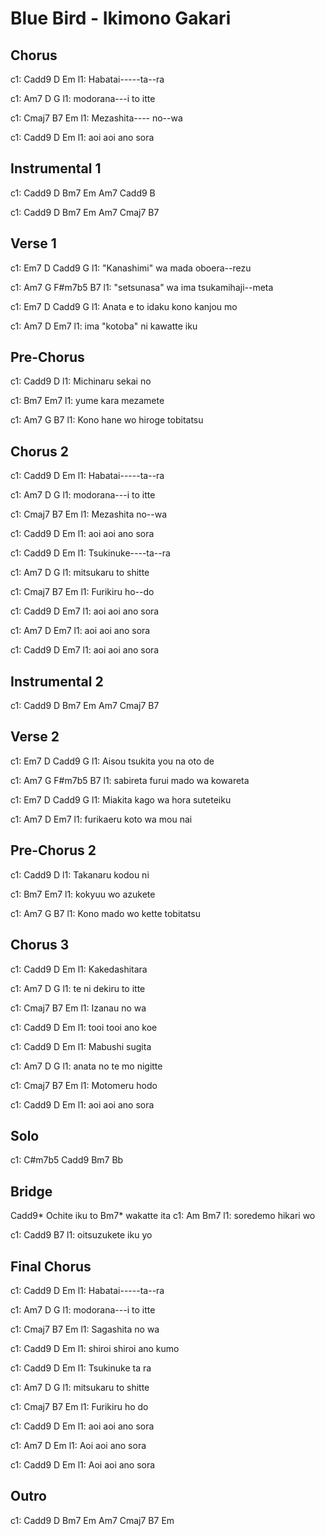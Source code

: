 ---
---

# Blue Bird - Ikimono Gakari

## Chorus
 
c1:       Cadd9 D   Em
l1: Habatai-----ta--ra 

c1:        Am7 D    G
l1: modorana---i to itte 

c1:         Cmaj7 B7  Em
l1: Mezashita---- no--wa 

c1: Cadd9 D     Em
l1: aoi aoi ano sora 

## Instrumental 1
 
c1: Cadd9 D Bm7 Em Am7  Cadd9 B

c1: Cadd9 D Bm7 Em Am7  Cmaj7 B7

## Verse 1
 
c1:         Em7       D Cadd9   G
l1: "Kanashimi" wa mada oboera--rezu 

c1:         Am7     G     F#m7b5    B7
l1: "setsunasa" wa ima tsukamihaji--meta 

c1:       Em7       D     Cadd9  G
l1: Anata e to idaku kono kanjou mo 

c1:          Am7  D        Em7
l1: ima "kotoba" ni kawatte iku 

## Pre-Chorus
 
c1:        Cadd9  D
l1: Michinaru sekai no 

c1:        Bm7  Em7
l1: yume kara mezamete 

c1:        Am7       G         B7
l1: Kono hane wo hiroge tobitatsu 

## Chorus 2
 
c1:       Cadd9 D   Em
l1: Habatai-----ta--ra 

c1:        Am7 D    G
l1: modorana---i to itte 

c1:         Cmaj7 B7  Em
l1: Mezashita     no--wa 

c1: Cadd9 D     Em
l1: aoi   aoi ano sora 

c1:        Cadd9 D   Em
l1: Tsukinuke----ta--ra

c1:        Am7 D    G
l1: mitsukaru to shitte 

c1:       Cmaj7 B7  Em
l1: Furikiru    ho--do

c1: Cadd9 D     Em7
l1: aoi   aoi ano sora 

c1: Am7    D     Em7
l1: aoi   aoi ano sora 

c1: Cadd9 D     Em7
l1: aoi   aoi ano sora 

## Instrumental 2
 
c1: Cadd9 D Bm7 Em Am7  Cmaj7 B7

## Verse 2
 
c1:      Em7       D Cadd9   G
l1: Aisou tsukita you na oto de

c1:      Am7     G     F#m7b5    B7
l1: sabireta furui mado wa kowareta

c1:      Em7       D     Cadd9  G
l1: Miakita kago wa hora suteteiku 

c1:       Am7  D        Em7
l1: furikaeru koto wa mou nai

## Pre-Chorus 2
 
c1:       Cadd9  D
l1: Takanaru kodou ni

c1:        Bm7  Em7
l1: kokyuu wo azukete 

c1:      Am7       G         B7
l1: Kono mado wo kette tobitatsu 

## Chorus 3
 
c1: Cadd9 D   Em
l1: Kakedashitara

c1: Am7 D    G
l1: te ni dekiru to itte

c1: Cmaj7 B7  Em
l1: Izanau no wa

c1: Cadd9 D     Em
l1: tooi tooi ano koe

c1: Cadd9 D   Em
l1: Mabushi sugita 

c1: Am7 D    G
l1: anata no te mo nigitte 

c1: Cmaj7 B7  Em
l1: Motomeru hodo

c1: Cadd9 D     Em
l1: aoi aoi ano sora 

## Solo
 
c1: C#m7b5 Cadd9 Bm7 Bb

## Bridge
 
 Cadd9*
Ochite iku to
  Bm7*
wakatte ita 
c1:  Am        Bm7
l1: soredemo hikari wo

c1: Cadd9           B7
l1: oitsuzukete iku yo 

## Final Chorus
 
c1:       Cadd9 D   Em
l1: Habatai-----ta--ra 

c1:        Am7 D    G
l1: modorana---i to itte

c1:        Cmaj7 B7  Em
l1: Sagashita    no  wa 

c1:  Cadd9   D      Em
l1: shiroi shiroi ano kumo 

c1:         Cadd9 D   Em
l1: Tsukinuke     ta  ra

c1:        Am7 D    G
l1: mitsukaru to shitte 

c1:       Cmaj7 B7  Em
l1: Furikiru    ho  do 

c1: Cadd9 D     Em
l1: aoi   aoi ano sora 

c1: Am7  D     Em
l1: Aoi aoi ano sora 

c1: Cadd9 D     Em
l1: Aoi  aoi ano sora 

## Outro
 
c1: Cadd9 D Bm7 Em Am7  Cmaj7 B7 Em
